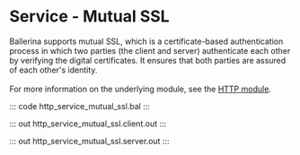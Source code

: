 # Service - Mutual SSL

Ballerina supports mutual SSL, which is a certificate-based authentication
process in which two parties (the client and server) authenticate each other by
verifying the digital certificates. It ensures that both parties are assured
of each other's identity.<br/><br/>
For more information on the underlying module, 
see the [HTTP module](https://docs.central.ballerina.io/ballerina/http/latest/).

::: code http_service_mutual_ssl.bal :::

::: out http_service_mutual_ssl.client.out :::

::: out http_service_mutual_ssl.server.out :::